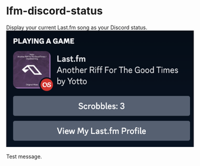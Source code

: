 # lfm-discord-status
Display your current Last.fm song as your Discord status.
![Discord Status demo](example.png)

Test message.
